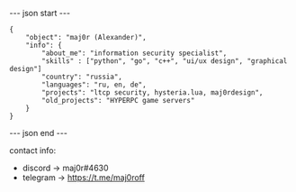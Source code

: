 
--- json start ---

    {
        "object": "maj0r (Alexander)",
        "info": {
            "about_me": "information security specialist",
            "skills" : ["python", "go", "c++", "ui/ux design", "graphical design"]
            "country": "russia",
            "languages": "ru, en, de",
            "projects": "ltcp security, hysteria.lua, maj0rdesign",
            "old_projects": "HYPERPC game servers"
        }
    }

--- json end ---

contact info:

 - discord -> maj0r#4630
 - telegram -> https://t.me/maj0roff
